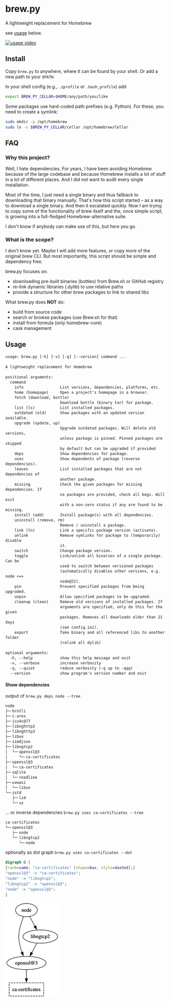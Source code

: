 # brew.py

A lightweight replacement for Homebrew

see [usage](#usage) below.

[![usage video](doc/usage.gif)](doc/usage.mp4)


## Install

Copy `brew.py` to anywhere, where it can be found by your shell.
Or add a new path to your `$PATH`.

In your shell config (e.g., `.zprofile` or `.bash_profile`) add

```sh
export BREW_PY_CELLAR=$HOME/any/path/you/like
```


Some packages use hard-coded path prefixes (e.g. Python).
For these, you need to create a symlink:

```sh
sudo mkdir -p /opt/homebrew
sudo ln -s $BREW_PY_CELLAR/cellar /opt/homebrew/Cellar
```


## FAQ

### Why this project?

Well, I hate dependencies.
For years, I have been avoiding Homebrew because of the large codebase and because Homebrew installs a lot of stuff in a lot of different places.
And I did not want to audit every single installation.

Most of the time, I just need a single binary and thus fallback to downloading that binary manually.
That's how this script started – as a way to download a single binary.
And then it escalated quickly.
Now I am trying to copy some of the functionality of brew itself and the, once simple script, is growing into a full-fledged Homebrew-alternative suite.

I don't know if anybody can make use of this, but here you go.


### What is the scope?

I don't know yet.
Maybe I will add more features, or copy more of the original brew CLI.
But most importantly, this script should be simple and dependency free.

brew.py focuses on:
- downloading pre-built binaries (bottles) from Brew.sh or GitHub registry
- re-link dynamic libraries (.dylib) to use relative paths
- provide a structure for other brew packages to link to shared libs

What brew.py does **NOT** do:
- build from source code
- search or browse packages (use Brew.sh for that)
- install from formula (only homebrew-core)
- cask management


## Usage

```
usage: brew.py [-h] [-v] [-q] [--version] command ...

A lightweight replacement for Homebrew

positional arguments:
  command
    info                List versions, dependencies, platforms, etc.
    home (homepage)     Open a project's homepage in a browser.
    fetch (download, bottle)
                        Download bottle (binary tar) for package.
    list (ls)           List installed packages.
    outdated (old)      Show packages with an updated version available.
    upgrade (update, up)
                        Upgrade outdated packages. Will delete old versions,
                        unless package is pinned. Pinned packages are skipped
                        by default but can be upgraded if provided
    deps                Show dependencies for package.
    uses                Show dependents of package (reverse dependencies).
    leaves              List installed packages that are not dependencies of
                        another package.
    missing             Check the given packages for missing dependencies. If
                        no packages are provided, check all kegs. Will exit
                        with a non-zero status if any are found to be missing.
    install (add)       Install package(s) with all dependencies.
    uninstall (remove, rm)
                        Remove / uninstall a package.
    link (ln)           Link a specific package version (activate).
    unlink              Remove symlinks for package to (temporarily) disable
                        it.
    switch              Change package version.
    toggle              Link/unlink all binaries of a single package. Can be
                        used to switch between versioned packages
                        (automatically disables other versions, e.g. node <=>
                        node@22).
    pin                 Prevent specified packages from being upgraded.
    unpin               Allow specified packages to be upgraded.
    cleanup (clean)     Remove old versions of installed packages. If
                        arguments are specified, only do this for the given
                        packages. Removes all downloads older than 21 days
                        (see config.ini).
    export              Take binary and all referenced libs to another folder
                        (relink all dylib)

optional arguments:
  -h, --help            show this help message and exit
  -v, --verbose         increase verbosity
  -q, --quiet           reduce verbosity (-q up to -qqq)
  --version             show program's version number and exit
```


#### Show dependencies

output of `brew.py deps node --tree`

```
node
├─╴brotli
├─╴c-ares
├─╴icu4c@77
├─╴libnghttp2
├─╴libnghttp3
├─╴libuv
├─╴simdjson
├─╴libngtcp2
│  └─╴openssl@3
│     └─╴ca-certificates
├─╴openssl@3
│  └─╴ca-certificates
├─╴sqlite
│  └─╴readline
├─╴uvwasi
│  └─╴libuv
└─╴zstd
   ├─╴lz4
   └─╴xz
```


... or inverse dependencies `brew.py uses ca-certificates --tree`

```
ca-certificates
└─╴openssl@3
   ├─╴node
   └─╴libngtcp2
      └─╴node
```


optionally as dot graph `brew.py uses ca-certificates --dot`

```dot
digraph G {
{rank=same; "ca-certificates" [shape=box, style=dashed];}
"openssl@3" -> "ca-certificates";
"node" -> "libngtcp2";
"libngtcp2" -> "openssl@3";
"node" -> "openssl@3";
}
```
![dot-graph of uses ca-certificates](doc/dot-graph.png)
